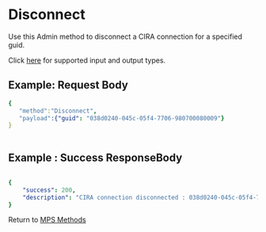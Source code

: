 # Disconnect

Use this Admin method to disconnect a CIRA connection for a specified guid.

Click [here](types.md) for supported input and output types.

## Example: Request Body

``` yaml
{  
   "method":"Disconnect",
   "payload":{"guid": "038d0240-045c-05f4-7706-980700080009"}
}
	
```
## Example : Success ResponseBody

``` yaml

{
	"success": 200,
	"description": "CIRA connection disconnected : 038d0240-045c-05f4-7706-980700080009"
}

```

Return to [MPS Methods](../indexMPS.md)